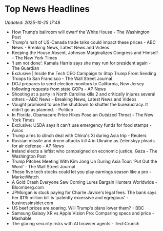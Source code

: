 # Top News Headlines

_Updated: 2025-10-25 17:48_

- How Trump’s ballroom will dwarf the White House - The Washington Post
- Trump's halt of US-Canada trade talks could impact these prices - ABC News - Breaking News, Latest News and Videos
- Keeping the House Absent, Johnson Marginalizes Congress and Himself - The New York Times
- ‘I am not done’: Kamala Harris says she may run for president again - The Guardian
- Exclusive | Inside the Tech CEO Campaign to Stop Trump From Sending Troops to San Francisco - The Wall Street Journal
- DOJ prepares to send election monitors to California, New Jersey following requests from state GOPs - AP News
- Shooting at a party in North Carolina kills 2 and critically injures several others - ABC News - Breaking News, Latest News and Videos
- Vought promised to use the shutdown to shutter the bureaucracy. It didn’t go as planned. - Politico
- In Florida, Obamacare Price Hikes Pose an Outsized Threat - The New York Times
- Exclusive: USDA says it can't use emergency funds for food stamps - Axios
- Trump aims to clinch deal with China's Xi during Asia trip - Reuters
- Russian missile and drone attacks kill 4 in Ukraine as Zelenskyy pleads for air defense - AP News
- Ireland elects a leftist who campaigned on economic justice, Gaza - The Washington Post
- Trump Pitches Meeting With Kim Jong Un During Asia Tour: ‘Put Out the Word’ - The Wall Street Journal
- These five tech stocks could let you play earnings season like a pro - MarketWatch
- A Gold Crash Everyone Saw Coming Lures Bargain Hunters Worldwide - Bloomberg.com
- JPMorgan is stuck paying for Charlie Javice's legal fees. The bank says her $115 million bill is 'patently excessive and egregious' - businessinsider.com
- US beef prices are soaring. Will Trump's plans lower them? - BBC
- Samsung Galaxy XR vs Apple Vision Pro: Comparing specs and price - Mashable
- The glaring security risks with AI browser agents - TechCrunch